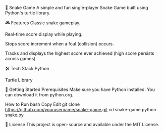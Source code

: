 🐍 Snake Game
A simple and fun single-player Snake Game built using Python's turtle library.

🎮 Features
Classic snake gameplay.

Real-time score display while playing.

Stops score increment when a foul (collision) occurs.

Tracks and displays the highest score ever achieved (high score persists across games).

🛠️ Tech Stack
Python

Turtle Library

🚀 Getting Started
Prerequisites
Make sure you have Python installed. You can download it from python.org.

How to Run
bash
Copy
Edit
git clone https://github.com/yourusername/snake-game.git
cd snake-game
python snake.py


📄 License
This project is open-source and available under the MIT License.
